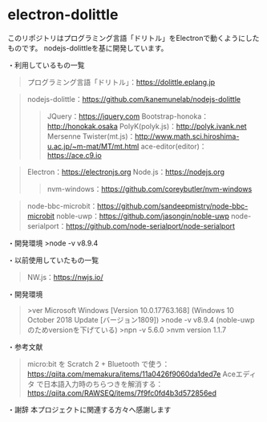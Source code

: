 # electron-dolittle
このリポジトリはプログラミング言語「ドリトル」をElectronで動くようにしたものです。
nodejs-dolittleを基に開発しています。

・利用しているもの一覧
>プログラミング言語「ドリトル」：https://dolittle.eplang.jp

>nodejs-dolittle：https://github.com/kanemunelab/nodejs-dolittle
>>JQuery：https://jquery.com
>>Bootstrap-honoka：http://honokak.osaka
>>PolyK(polyk.js)：http://polyk.ivank.net
>>Mersenne Twister(mt.js)：http://www.math.sci.hiroshima-u.ac.jp/~m-mat/MT/mt.html
>>ace-editor(editor)：https://ace.c9.io

>Electron：https://electronjs.org
>Node.js：https://nodejs.org
>>nvm-windows：https://github.com/coreybutler/nvm-windows

>node-bbc-microbit：https://github.com/sandeepmistry/node-bbc-microbit
>noble-uwp：https://github.com/jasongin/noble-uwp
>node-serialport：https://github.com/node-serialport/node-serialport

・開発環境
\>node -v
v8.9.4


・以前使用していたもの一覧

>NW.js：https://nwjs.io/

・開発環境
>\>ver
>Microsoft Windows \[Version 10.0.17763.168\]
(Windows 10 October 2018 Update	\[バージョン1809\])
>\>node -v
>v8.9.4 (noble-uwpのためversionを下げている)
>\>npn -v
>5.6.0
>\>nvm version
>1.1.7

・参考文献
>micro:bit を Scratch 2 + Bluetooth で使う：https://qiita.com/memakura/items/11a0426f9060da1ded7e
>Aceエディタ で日本語入力時のちらつきを解消する：https://qiita.com/RAWSEQ/items/7f9fc0fd4b3d572856ed

・謝辞
本プロジェクトに関連する方々へ感謝します
